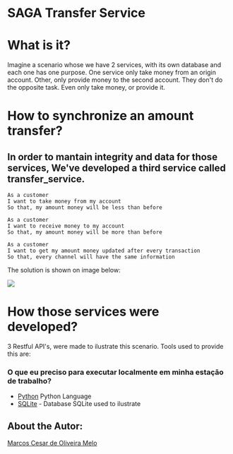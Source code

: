 # SAGA Transfer Service

# What is it?
Imagine a scenario whose we have 2 services, with its own database and each one has one purpose. 
One service only take money from an origin account. Other, only provide money to the second account.
They don't do the opposite task. Even only take money, or provide it.

# How to synchronize an amount transfer?
## In order to mantain integrity and data for those services, We've developed a third service called transfer_service.
```
As a customer
I want to take money from my account
So that, my amount money will be less than before
```
```
As a customer
I want to receive money to my account
So that, my amount money will be more than before
```
```
As a customer
I want to get my amount money updated after every transaction
So that, every channel will have the same information
```
The solution is shown on image below:

<img src="https://github.com/marcoscesarmelo/saga/images/saga-transfer.jpg"/>

# How those services were developed?
3 Restful API's, were made to ilustrate this scenario. Tools used to provide this are: 

### O que eu preciso para executar localmente em minha estação de trabalho?
* [Python](https://www.python.org) Python Language
* [SQLite](https://www.sqlite.org) - Database SQLite used to ilustrate


## About the Autor:
[Marcos Cesar de Oliveira Melo](https://www.linkedin.com/in/marcoscesarmelo/)

